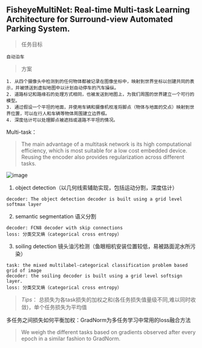 ## FisheyeMultiNet: Real-time Multi-task Learning Architecture for Surround-view Automated Parking System.
> 任务目标
```
自动泊车
```
> 方案
```
1. 从四个摄像头中检测到的任何物体都被记录在图像坐标中，映射到世界坐标以创建共同的表示，并被馈送到虚拟地图中以计划自动停车的汽车操纵。
2. 道路标记和路缘石的处理方式相同，也被发送到地图上，为我们周围的世界建立一个可行的模型。
3. 通过假设一个平坦的地面，并使用车辆和摄像机校准将脚点（物体与地面的交点）映射到世界位置，可以在行人和车辆等物体周围建立边界框。
4. 深度估计可以处理脚点被遮挡或道路不平坦的情况。
```
Multi-task：
> The main advantage of a multitask network is its high computational efficiency, which is most suitable for a low cost embedded device.
> Reusing the encoder also provides regularization across different tasks.

![image](https://user-images.githubusercontent.com/67272893/203465667-4ea8da0a-a60c-48bc-aed6-d74161c7323a.png)

1. object detection（以几何线索辅助实现，包括运动分割，深度估计）
```
decoder: The object detection decoder is built using a grid level softmax layer
```
2. semantic segmentation 语义分割
```
decoder: FCN8 decoder with skip connections
loss: 分类交叉熵（categorical cross entropy）
```
3. soiling detection 镜头油污检测（鱼眼相机安装位置较低，易被路面泥水所污染）
```
task: the mixed multilabel-categorical classification problem based grid of image
decoder: the soiling decoder is built using a grid level softsign layer.
loss: 分类交叉熵（categorical cross entropy）
```
> *Tips*： 总损失为各task损失的加权之和(各任务损失值量级不同,难以同时收敛)，单个任务损失为平均值

多任务之间损失如何平衡加权：GradNorm为多任务学习中常用的loss融合方法
> We weigh the different tasks based on gradients observed after every epoch in a similar fashion to GradNorm.
